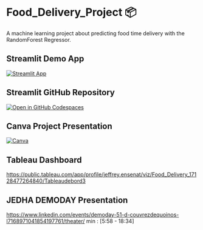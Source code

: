 # Food_Delivery_Project 📦

A machine learning project about predicting food time delivery with the RandomForest Regressor.

## Streamlit Demo App

[![Streamlit App](https://static.streamlit.io/badges/streamlit_badge_black_white.svg)](https://appappdelivery-nl9jzkxo4zurfnuqttpsbv.streamlit.app/)


## Streamlit GitHub Repository

[![Open in GitHub Codespaces](https://img.shields.io/badge/github-%23121011.svg?style=for-the-badge&logo=github&logoColor=white)](https://github.com/Lamiaeidr/Streamlitappdelivery)

## Canva Project Presentation

[![Canva](https://img.shields.io/badge/Canva-%2300C4CC.svg?style=for-the-badge&logo=Canva&logoColor=white)](https://www.canva.com/design/DAGIa4kT_38/hKvybdiBRWioNa3ml1p0YQ/edit?utm_content=DAGIa4kT_38&utm_campaign=designshare&utm_medium=link2&utm_source=sharebutton)


## Tableau Dashboard
https://public.tableau.com/app/profile/jeffrey.ensenat/viz/Food_Delivery_17128477264840/Tableaudebord3

## JEDHA DEMODAY Presentation 
https://www.linkedin.com/events/demoday-51-d-couvrezdequoinos-l7168971041854197761/theater/
min : [5:58 - 18:34]
